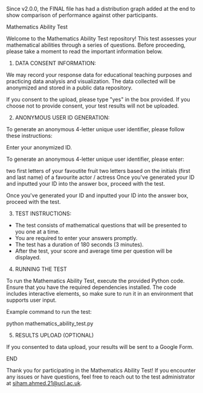 Since v2.0.0, the FINAL file has had a distribution graph added at the end to show comparison of performance against other participants.

Mathematics Ability Test

Welcome to the Mathematics Ability Test repository! This test assesses your mathematical abilities through a series of questions. Before proceeding, please take a moment to read the important information below.

1) DATA CONSENT INFORMATION:

We may record your response data for educational teaching purposes and practicing data analysis and visualization. The data collected will be anonymized and stored in a public data repository. 

If you consent to the upload, please type "yes" in the box provided. If you choose not to provide consent, your test results will not be uploaded.

2) ANONYMOUS USER ID GENERATION:

To generate an anonymous 4-letter unique user identifier, please follow these instructions:

Enter your anonymized ID.

To generate an anonymous 4-letter unique user identifier, please enter:

two first letters of your favoutite fruit
two letters based on the initials (first and last name) of a favourite actor / actress
Once you've generated your ID and inputted your ID into the answer box, proceed with the test.

Once you've generated your ID and inputted your ID into the answer box, proceed with the test.

3) TEST INSTRUCTIONS:

- The test consists of mathematical questions that will be presented to you one at a time.
- You are required to enter your answers promptly.
- The test has a duration of 180 seconds (3 minutes).
- After the test, your score and average time per question will be displayed.

4) RUNNING THE TEST

To run the Mathematics Ability Test, execute the provided Python code. Ensure that you have the required dependencies installed. The code includes interactive elements, so make sure to run it in an environment that supports user input.

Example command to run the test:

python mathematics_ability_test.py

5) RESULTS UPLOAD (OPTIONAL)

If you consented to data upload, your results will be sent to a Google Form. 

END

Thank you for participating in the Mathematics Ability Test! If you encounter any issues or have questions, feel free to reach out to the test administrator at siham.ahmed.21@ucl.ac.uk.
